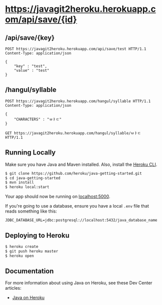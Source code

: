 # https://javagit2heroku.herokuapp.com/api/save/{id}

## /api/save/{key}
```
POST https://javagit2heroku.herokuapp.com/api/save/test HTTP/1.1
Content-Type: application/json

{
    "key" : "test",
    "value" : "test"
}
```

## /hangul/syllable
```
POST https://javagit2heroku.herokuapp.com/hangul/syllable HTTP/1.1
Content-Type: application/json

{
    "CHARACTERS" : "ㅂㅑㄷ"
}
```

```
GET https://javagit2heroku.herokuapp.com/hangul/syllable/ㅂㅑㄷ HTTP/1.1
```


## Running Locally

Make sure you have Java and Maven installed.  Also, install the [Heroku CLI](https://cli.heroku.com/).

```sh
$ git clone https://github.com/heroku/java-getting-started.git
$ cd java-getting-started
$ mvn install
$ heroku local:start
```

Your app should now be running on [localhost:5000](http://localhost:5000/).

If you're going to use a database, ensure you have a local `.env` file that reads something like this:

```
JDBC_DATABASE_URL=jdbc:postgresql://localhost:5432/java_database_name
```

## Deploying to Heroku

```sh
$ heroku create
$ git push heroku master
$ heroku open
```

## Documentation

For more information about using Java on Heroku, see these Dev Center articles:

- [Java on Heroku](https://devcenter.heroku.com/categories/java)
